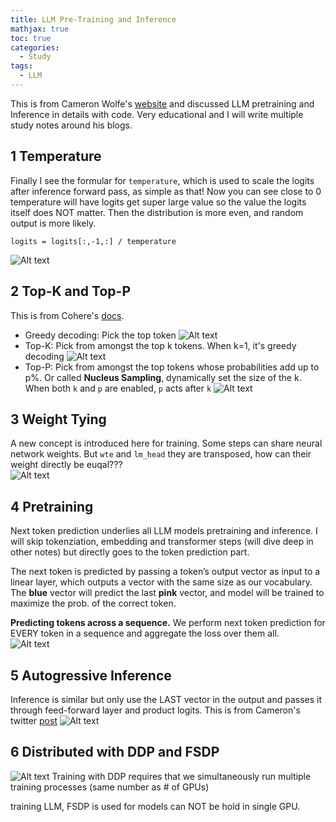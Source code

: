 ```yaml
---
title: LLM Pre-Training and Inference
mathjax: true
toc: true
categories:
  - Study
tags:
  - LLM
---
```


This is from Cameron Wolfe's [website](https://cameronrwolfe.substack.com/p/language-model-training-and-inference) and discussed LLM pretraining and Inference in details with code. Very educational and I will write multiple study notes around his blogs.  

## 1 Temperature
Finally I see the formular for `temperature`, which is used to scale the logits after inference forward pass, as simple as that!
Now you can see close to 0 temperature will have logits get super large value so the value the logits itself does NOT matter. Then the distribution is more even, and random output is more likely. 
```
logits = logits[:,-1,:] / temperature
```
![Alt text](/assets/images/2024/24-03-20-LLM-Training-Inference_files/temperature.png)

## 2 Top-K and Top-P
This is from Cohere's [docs](https://docs.cohere.com/docs/controlling-generation-with-top-k-top-p).
- Greedy decoding: Pick the top token
![Alt text](/assets/images/2024/24-03-20-LLM-Training-Inference_files/greedy.png)
- Top-K: Pick from amongst the top k tokens. When k=1, it's greedy decoding
![Alt text](/assets/images/2024/24-03-20-LLM-Training-Inference_files/topk.png)
- Top-P: Pick from amongst the top tokens whose probabilities add up to p%. Or called **Nucleus Sampling**, dynamically set the size of the k. When both `k` and `p` are enabled, `p` acts after `k`
![Alt text](/assets/images/2024/24-03-20-LLM-Training-Inference_files/topp.png)

## 3 Weight Tying
A new concept is introduced here for training. Some steps can share neural network weights. 
But `wte` and `lm_head` they are transposed, how can their weight directly be euqal???  
![Alt text](/assets/images/2024/24-03-20-LLM-Training-Inference_files/weighttying.png)

## 4 Pretraining  
Next token prediction underlies all LLM models pretraining and inference. I will skip tokenziation, embedding and transformer steps (will dive deep in other notes) but directly goes to the token prediction part. 

The next token is predicted by passing a token’s output vector as input to a linear layer, which outputs a vector with the same size as our vocabulary. The **blue** vector will predict the last **pink** vector, and model will be trained to maximize the prob. of the correct token. 

**Predicting tokens across a sequence.** We perform next token prediction for EVERY token in a sequence and aggregate the loss over them all.  
![Alt text](/assets/images/2024/24-03-20-LLM-Training-Inference_files/pretraining.png)



## 5 Autogressive Inference
Inference is similar but only use the LAST vector in the output and passes it through feed-forward layer and product logits. This is from Cameron's twitter [post](https://twitter.com/cwolferesearch/status/1659608476455256078)
![Alt text](/assets/images/2024/24-03-20-LLM-Training-Inference_files/inference.png)

## 6 Distributed with DDP and FSDP
![Alt text](/assets/images/2024/24-03-20-LLM-Training-Inference_files/distributed.png)
Training with DDP requires that we simultaneously run multiple training processes (same number as # of GPUs)

training LLM, FSDP is used for models can NOT be hold in single GPU.
